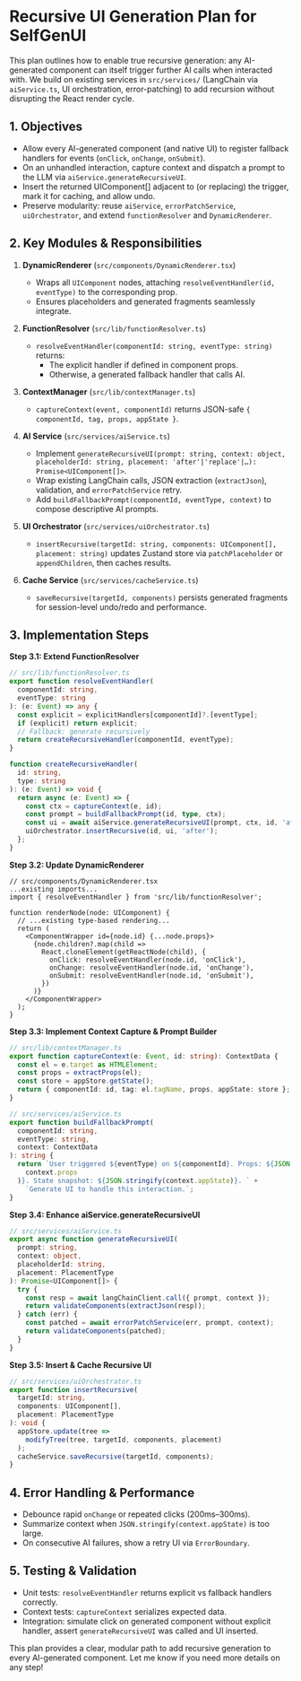 # Recursive UI Generation Plan for SelfGenUI

This plan outlines how to enable true recursive generation: any AI-generated component can itself trigger further AI calls when interacted with. We build on existing services in `src/services/` (LangChain via `aiService.ts`, UI orchestration, error-patching) to add recursion without disrupting the React render cycle.

## 1. Objectives
- Allow every AI-generated component (and native UI) to register fallback handlers for events (`onClick`, `onChange`, `onSubmit`).
- On an unhandled interaction, capture context and dispatch a prompt to the LLM via `aiService.generateRecursiveUI`.
- Insert the returned UIComponent[] adjacent to (or replacing) the trigger, mark it for caching, and allow undo.
- Preserve modularity: reuse `aiService`, `errorPatchService`, `uiOrchestrator`, and extend `functionResolver` and `DynamicRenderer`.

## 2. Key Modules & Responsibilities

1. **DynamicRenderer** (`src/components/DynamicRenderer.tsx`)
   - Wraps all `UIComponent` nodes, attaching `resolveEventHandler(id, eventType)` to the corresponding prop.
   - Ensures placeholders and generated fragments seamlessly integrate.

2. **FunctionResolver** (`src/lib/functionResolver.ts`)
   - `resolveEventHandler(componentId: string, eventType: string)` returns:
     - The explicit handler if defined in component props.
     - Otherwise, a generated fallback handler that calls AI.

3. **ContextManager** (`src/lib/contextManager.ts`)
   - `captureContext(event, componentId)` returns JSON-safe `{ componentId, tag, props, appState }`.

4. **AI Service** (`src/services/aiService.ts`)
   - Implement `generateRecursiveUI(prompt: string, context: object, placeholderId: string, placement: 'after'|'replace'|…): Promise<UIComponent[]>`.
   - Wrap existing LangChain calls, JSON extraction (`extractJson`), validation, and `errorPatchService` retry.
   - Add `buildFallbackPrompt(componentId, eventType, context)` to compose descriptive AI prompts.

5. **UI Orchestrator** (`src/services/uiOrchestrator.ts`)
   - `insertRecursive(targetId: string, components: UIComponent[], placement: string)` updates Zustand store via `patchPlaceholder` or `appendChildren`, then caches results.

6. **Cache Service** (`src/services/cacheService.ts`)
   - `saveRecursive(targetId, components)` persists generated fragments for session-level undo/redo and performance.

## 3. Implementation Steps

**Step 3.1: Extend FunctionResolver**
```ts
// src/lib/functionResolver.ts
export function resolveEventHandler(
  componentId: string,
  eventType: string
): (e: Event) => any {
  const explicit = explicitHandlers[componentId]?.[eventType];
  if (explicit) return explicit;
  // Fallback: generate recursively
  return createRecursiveHandler(componentId, eventType);
}

function createRecursiveHandler(
  id: string,
  type: string
): (e: Event) => void {
  return async (e: Event) => {
    const ctx = captureContext(e, id);
    const prompt = buildFallbackPrompt(id, type, ctx);
    const ui = await aiService.generateRecursiveUI(prompt, ctx, id, 'after');
    uiOrchestrator.insertRecursive(id, ui, 'after');
  };
}
```

**Step 3.2: Update DynamicRenderer**
```tsx
// src/components/DynamicRenderer.tsx
...existing imports...
import { resolveEventHandler } from 'src/lib/functionResolver';

function renderNode(node: UIComponent) {
  // ...existing type-based rendering...
  return (
    <ComponentWrapper id={node.id} {...node.props}>
      {node.children?.map(child =>
        React.cloneElement(getReactNode(child), {
          onClick: resolveEventHandler(node.id, 'onClick'),
          onChange: resolveEventHandler(node.id, 'onChange'),
          onSubmit: resolveEventHandler(node.id, 'onSubmit'),
        })
      )}
    </ComponentWrapper>
  );
}
```

**Step 3.3: Implement Context Capture & Prompt Builder**
```ts
// src/lib/contextManager.ts
export function captureContext(e: Event, id: string): ContextData {
  const el = e.target as HTMLElement;
  const props = extractProps(el);
  const store = appStore.getState();
  return { componentId: id, tag: el.tagName, props, appState: store };
}

// src/services/aiService.ts
export function buildFallbackPrompt(
  componentId: string,
  eventType: string,
  context: ContextData
): string {
  return `User triggered ${eventType} on ${componentId}. Props: ${JSON.stringify(
    context.props
  )}. State snapshot: ${JSON.stringify(context.appState)}. ` +
    `Generate UI to handle this interaction.`;
}
```

**Step 3.4: Enhance aiService.generateRecursiveUI**
```ts
// src/services/aiService.ts
export async function generateRecursiveUI(
  prompt: string,
  context: object,
  placeholderId: string,
  placement: PlacementType
): Promise<UIComponent[]> {
  try {
    const resp = await langChainClient.call({ prompt, context });
    return validateComponents(extractJson(resp));
  } catch (err) {
    const patched = await errorPatchService(err, prompt, context);
    return validateComponents(patched);
  }
}
```

**Step 3.5: Insert & Cache Recursive UI**
```ts
// src/services/uiOrchestrator.ts
export function insertRecursive(
  targetId: string,
  components: UIComponent[],
  placement: PlacementType
): void {
  appStore.update(tree =>
    modifyTree(tree, targetId, components, placement)
  );
  cacheService.saveRecursive(targetId, components);
}
```

## 4. Error Handling & Performance
- Debounce rapid `onChange` or repeated clicks (200ms–300ms).
- Summarize context when `JSON.stringify(context.appState)` is too large.
- On consecutive AI failures, show a retry UI via `ErrorBoundary`.

## 5. Testing & Validation
- Unit tests: `resolveEventHandler` returns explicit vs fallback handlers correctly.
- Context tests: `captureContext` serializes expected data.
- Integration: simulate click on generated component without explicit handler, assert `generateRecursiveUI` was called and UI inserted.

This plan provides a clear, modular path to add recursive generation to every AI-generated component. Let me know if you need more details on any step!
